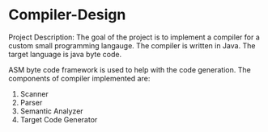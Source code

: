 # Compiler-Design

Project Description: The goal of the project is to implement a compiler for a custom small programming langauge. The compiler is written in Java. The target language is java byte code.

ASM byte code framework is used to help with the code generation. The components of compiler implemented are:

1. Scanner
2. Parser
3. Semantic Analyzer
4. Target Code Generator
